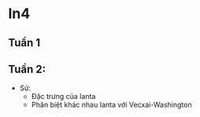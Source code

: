 # In4

## Tuần 1

## Tuần 2:

- Sử:
  - Đặc trưng của Ianta
  - Phân biệt khác nhau Ianta với Vecxai-Washington
